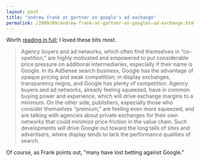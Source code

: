 ```yaml
---
layout: post
title: "andrew frank at gartner on google's ad exchange"
permalink: /2009/09/andrew-frank-at-gartner-on-googles-ad-exchange.html
---
```


Worth [reading in full](http://blogs.gartner.com/andrew_frank/2009/09/18/googles-display-of-power/); I loved these bits most.

> Agency buyers and ad networks, which often find themselves in “co-opetition,” are highly motivated and empowered to put considerable price pressure on additional intermediaries, especially if their name is Google. In its AdSense search business, Google has the advantage of opaque pricing and weak competition; in display exchanges, transparency reigns, and Google has plenty of competition. Agency buyers and ad networks, already feeling squeezed, have in common buying power and experience, which will drive exchange margins to a minimum. On the other side, publishers, especially those who consider themselves “premium,” are feeling even more squeezed, and are talking with agencies about private exchanges for their own networks that could minimize price friction in the value chain. Such developments will drive Google out toward the long tails of sites and advertisers, where display tends to lack the performance qualities of search.

Of course, as Frank points out, "many have lost betting against Google."